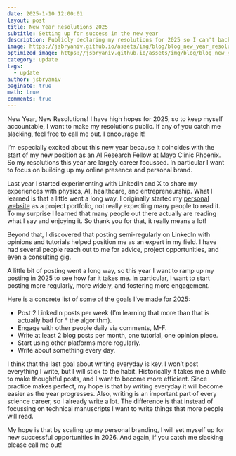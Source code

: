 ```yaml
---
date: 2025-1-10 12:00:01
layout: post
title: New Year Resolutions 2025
subtitle: Setting up for success in the new year
description: Publicly declaring my resolutions for 2025 so I can't back out.
image: https://jsbryaniv.github.io/assets/img/blog/blog_new_year_resolutions_2025.png
optimized_image: https://jsbryaniv.github.io/assets/img/blog/blog_new_year_resolutions_2025.png
category: update
tags:
  - update
author: jsbryaniv
paginate: true
math: true
comments: true
---
```


New Year, New Resolutions! I have high hopes for 2025, so to keep myself accountable, I want to make my resolutions public. If any of you catch me slacking, feel free to call me out. I encourage it!

I’m especially excited about this new year because it coincides with the start of my new position as an AI Research Fellow at Mayo Clinic Phoenix. So my resolutions this year are largely career focussed. In particular I want to focus on building up my online presence and personal brand.

Last year I started experimenting with LinkedIn and X to share my experiences with physics, AI, healthcare, and entrepreneurship. What I learned is that a little went a long way. I originally started my [personal website](https://jsbryaniv.github.io/) as a project portfolio, not really expecting many people to read it. To my surprise I learned that many people out there actually are reading what I say and enjoying it. So thank you for that, it really means a lot!

Beyond that, I discovered that posting semi-regularly on LinkedIn with opinions and tutorials helped position me as an expert in my field. I have had several people reach out to me for advice, project opportunities, and even a consulting gig.

A little bit of posting went a long way, so this year I want to ramp up my posting in 2025 to see how far it takes me. In particular, I want to start posting more regularly, more widely, and fostering more engagement.

Here is a concrete list of some of the goals I've made for 2025:

* Post 2 LinkedIn posts per week (I’m learning that more than that is actually bad for * the algorithm).
* Engage with other people daily via comments, M-F.
* Write at least 2 blog posts per month, one tutorial, one opinion piece.
* Start using other platforms more regularly.
* Write about something every day.

I think that the last goal about writing everyday is key. I won’t post everything I write, but I will stick to the habit. Historically it takes me a while to make thoughtful posts, and I want to become more efficient. Since practice makes perfect, my hope is that by writing everyday it will become easier as the year progresses. Also, writing is an important part of every science career, so I already write a lot. The difference is that instead of focussing on technical manuscripts I want to write things that more people will read.

My hope is that by scaling up my personal branding, I will set myself up for new successful opportunities in 2026. And again, if you catch me slacking please call me out!
